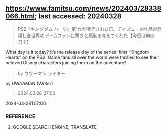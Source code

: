 ## https://www.famitsu.com/news/202403/28338066.html; last accessed: 20240328

> PS2『キングダム ハーツ』第1作が発売された日。ディズニーの作品が登場し全世界のゲームファンに驚きと感動を与えてくれた【今日は何の日？】

What day is it today? It’s the release day of the series’ first “Kingdom Hearts” on the PS2! Game fans all over the world were thrilled to see their beloved Disney characters joining them on the adventure!

> by ウワーマン ライター

by UWAAMAN (Writer)

> 2024.03.28 07:00

2024-03-28T07:00

### REFERENCE

1) GOOGLE SEARCH ENGINE; TRANSLATE

